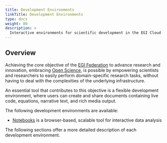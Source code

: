 ```yaml
---
title: Development Environments
linkTitle: Development Environments
type: docs
weight: 80
description: >
  Interactive environments for scientific development in the EGI Cloud
---
```


## Overview

Achieving the core objective of the [EGI Federation](https://www.egi.eu/federation/)
to advance research and innovation, embracing
[Open Science](https://en.wikipedia.org/wiki/Open_science), is possible by empowering
scientists and researchers to easily perform domain-specific research tasks,
without having to deal with the complexities of the underlying infrastructure.

An essential tool that contributes to this objective is a flexible development
environment, where users can create and share documents containing live code,
equations, narrative text, and rich media output.

The following development environments are available:

- [Notebooks](./notebooks) is a browser-based, scalable tool for interactive data
  analysis

<!--
- [Binder](./binder) allows re-creation of custom computing environments for reproducible
  execution of notebooks
-->

The following sections offer a more detailed description of each development environment.
